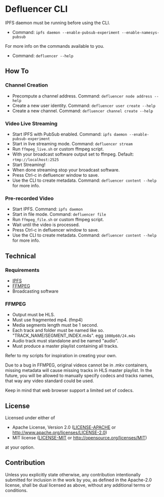 # Defluencer CLI

IPFS daemon must be running before using the CLI.
 - Command: ```ipfs daemon --enable-pubsub-experiment --enable-namesys-pubsub```

For more info on the commands available to you.
 - Command: ```defluencer --help```

## How To

### Channel Creation
- Precompute a channel address. Command: ```defluencer node address --help```
- Create a new user identity. Command: ```defluencer user create --help```
- Create a new channel. Command: ```defluencer channel create --help```

### Video Live Streaming
- Start IPFS with PubSub enabled. Command: ```ipfs daemon --enable-pubsub-experiment```
- Start in live streaming mode. Command: ```defluencer stream```
- Run ```ffmpeg_live.sh``` or custom ffmpeg script.
- With your broadcast software output set to ffmpeg. Default: ```rtmp://localhost:2525```
- Start Streaming!
- When done streaming stop your broadcast software.
- Press Ctrl-c in defluencer window to save.
- Use the CLI to create metadata. Command: ```defluencer content --help``` for more info.

### Pre-recorded Video
- Start IPFS. Command: ```ipfs daemon```
- Start in file mode. Command: ```defluencer file```
- Run ```ffmpeg_file.sh``` or custom ffmpeg script.
- Wait until the video is processed.
- Press Ctrl-c in defluencer window to save.
- Use the CLI to create metadata. Command: ```defluencer content --help``` for more info.

## Technical

### Requirements
- [IPFS](https://docs.ipfs.io/install/command-line/#package-managers)
- [FFMPEG](https://ffmpeg.org/)
- Broadcasting software

### FFMPEG
- Output must be HLS.
- Must use fragmented mp4. (fmp4)
- Media segments length must be 1 second.
- Each track and folder must be named like so. "TRACK_NAME/SEGMENT_INDEX.m4s". egg ```1080p60/24.m4s```
- Audio track must standalone and be named "audio".
- Must produce a master playlist containing all tracks.

Refer to my scripts for inspiration in creating your own.

Due to a bug in FFMPEG, original videos cannot be in .mkv containers, missing metadata will cause missing tracks in HLS master playlist.
In the future, you will be allowed to manually specify codecs and tracks names, that way any video standard could be used.

Keep in mind that web browser support a limited set of codecs.

## License
Licensed under either of

 * Apache License, Version 2.0
   ([LICENSE-APACHE](LICENSE-APACHE) or http://www.apache.org/licenses/LICENSE-2.0)
 * MIT license
   ([LICENSE-MIT](LICENSE-MIT) or http://opensource.org/licenses/MIT)

at your option.

## Contribution
Unless you explicitly state otherwise, any contribution intentionally submitted
for inclusion in the work by you, as defined in the Apache-2.0 license, shall be
dual licensed as above, without any additional terms or conditions.